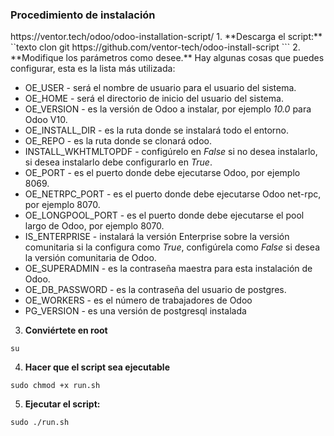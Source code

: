 <h3>Procedimiento de instalación</h3>
https://ventor.tech/odoo/odoo-installation-script/
1. **Descarga el script:**
``texto
clon git https://github.com/ventor-tech/odoo-install-script
```
2. **Modifique los parámetros como desee.**
Hay algunas cosas que puedes configurar, esta es la lista más utilizada:

- OE_USER - será el nombre de usuario para el usuario del sistema.
- OE_HOME - será el directorio de inicio del usuario del sistema.
- OE_VERSION - es la versión de Odoo a instalar, por ejemplo _10.0_ para Odoo V10.
- OE_INSTALL_DIR - es la ruta donde se instalará todo el entorno.
- OE_REPO - es la ruta donde se clonará odoo.
- INSTALL_WKHTMLTOPDF - configúrelo en _False_ si no desea instalarlo, si desea instalarlo debe configurarlo en _True_.
- OE_PORT - es el puerto donde debe ejecutarse Odoo, por ejemplo 8069.
- OE_NETRPC_PORT - es el puerto donde debe ejecutarse Odoo net-rpc, por ejemplo 8070.
- OE_LONGPOOL_PORT - es el puerto donde debe ejecutarse el pool largo de Odoo, por ejemplo 8070.
- IS_ENTERPRISE - instalará la versión Enterprise sobre la versión comunitaria si la configura como _True_, configúrela como _False_ si desea la versión comunitaria de Odoo.
- OE_SUPERADMIN - es la contraseña maestra para esta instalación de Odoo.
- OE_DB_PASSWORD - es la contraseña del usuario de postgres.
- OE_WORKERS - es el número de trabajadores de Odoo
- PG_VERSION - es una versión de postgresql instalada

3. **Conviértete en root**
```text
su
```
4. **Hacer que el script sea ejecutable**
```text
sudo chmod +x run.sh
```
5. **Ejecutar el script:**
```text
sudo ./run.sh
```
